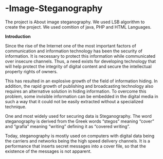 # -Image-Steganography
The project is About image steganography. We used LSB algorithm to create the project. We used comition of java, PHP and HTML Languages.

**Introduction**

Since the rise of the Internet one of the most important factors of communication and information technology has been the security of information. It is necessary to protect this information while communicated over insecure channels. Thus, a need exists for developing technology that will help protect the integrity of digital content and secure the intellectual property rights of owners.

This has resulted in an explosive growth of the field of information hiding. In addition, the rapid growth of publishing and broadcasting technology also requires an alternative solution in hiding information. To overcome this problem, some invisible information can be embedded in the digital media in such a way that it could not be easily extracted without a specialized technique.

One and most widely used for securing data is Steganography. The word steganography is derived from the Greek words “stegos” meaning “cover” and “grafia” meaning “writing” defining it as “covered writing”.

Today, steganography is mostly used on computers with digital data being the carriers and networks being the high speed delivery channels. It is a performance that inserts secret messages into a cover file, so that the existence of the messages is not apparent.
